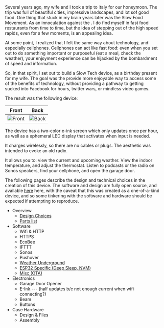 Several years ago, my wife and I took a trip to Italy for our honeymoon. The trip was full of beautiful cities, impressive landscapes, and lot sof good food.  One thing that stuck in my brain years later was the Slow Food Movement. As an innoculation against the . I do find myself in fast food restaurants from time to time, but the idea of stepping out of the high speed rapids, even for a few moments, is an appealing idea.

At some point, I realized that I felt the same way about technology, and especially cellphones. Cellphones can act like fast food: even when you set out to do something important or purposeful (eat a meal, check the weather), your enjoyment experience can be hijacked by the bombardment of speed and information.

So, in that spirit, I set out to build a Slow Tech device, as a birthday present for my wife. The goal was the provide more enjoyable way to access some of the benefits of technology, without providing a pathway to getting sucked into Facebook for hours, twitter wars, or mindless video games.

The result was the following device:

| Front | Back |
|---|---|
| ![Front](images/IMG_1378.JPG)  | ![Back](images/IMG_1377.JPG) |

The device has a two-color e-ink screen which only updates once per hour, as well as a ephemeral LED display that activates when input is needed.

It charges wirelessly, so there are no cables or plugs.  The aesthetic was intended to evoke an old radio.

It allows you to: view the current and upcoming weather. View the indoor temperature, and adjust the thermostat. Listen to podcasts or the radio on Sonos speakers, find your cellphone, and open the garage door.

The following pages describe the design and technical choices in the creation of this device. The software and design are fully open source, and available [here](https://github.com/denglend/stone) here, with the caveat that this was created as a one-of-a-kind device, and so some tinkering with the software and hardware should be expected if attempting to reproduce.

 - Overview
	 - [Design Choices](design-choices.md)
	 - [Parts list](parts-list.md)
 - Software
	 - Wifi & HTTP
	 - HTTPS
	 - EcoBee
	 - IFTTT
	 - Sonos
	 - Pushover
	 - [Weather Underground](sw-weather.md)
	 - [ESP32 Specific (Deep Sleep, NVM)](sw-esp32.md)
	 - [Misc (OTA)](sw-misc.md)
 - Electronics
	 - Garage Door Opener
	 - E-Ink  --- (half updates b/c not enough current when wifi connecting?)
	 - Beam
	 - Buttons
 - Case Hardware
	 - Design & Files
	 - Assembly 
